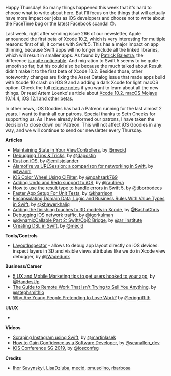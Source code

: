 Happy Thursday! So many things happened this week that it's hard to choose what to write about here. But I'll focus on the things that will actually have more impact our jobs as iOS developers and choose not to write about the FaceTime bug or the latest Facebook scandal 🙃. 

Last week, right after sending issue 266 of our newsletter, Apple announced the first beta of Xcode 10.2, which is very interesting for multiple reasons: first of all, it comes with Swift 5. This has a major impact on app thinning, because Swift apps will no longer include all the linked libraries, which will result in smaller apps. As found by [Patrick Balestra](https://twitter.com/BalestraPatrick), the difference [is quite noticeable](https://twitter.com/BalestraPatrick/status/1088565310691647489). And migration to Swift 5 seems to be quite smooth so far, but his could also be because the much talked about Result didn't make it to the first beta of Xcode 10.2. Besides those, other noteworthy changes are fixing the Asset Catalog issue that made apps build with Xcode 10 crash on iOS 9 and a adding a dark Xcode for light macOS option. Check the full [release notes](https://developer.apple.com/documentation/xcode_release_notes/xcode_10_2_beta_release_notes) if you want to learn about all the new things. Or read Artem Loenko's article about [Xcode 10.2, macOS Mojave 10.14.4, iOS 12.1 and other betas](https://badootech.badoo.com/xcode-10-2-macos-mojave-10-14-4-ios-12-1-and-other-betas-99ee9bf4f858).

In other news, iOS Goodies has had a Patreon running for the last almost 2 years. I want to thank all our patrons. Special thanks to Seth Cheeks for supporting us. As I have already informed our patrons, I have taken the decision to close down our Patreon. This will not affect iOS Goodies in any way, and we will continue to send our newsletter every Thursday.

**Articles**

* [Maintaining State in Your ViewControllers](https://mecid.github.io/2019/01/23/maintaining-state-in-view-controllers/), by [@mecid](https://twitter.com/mecid)
* [Debugging Tips & Tricks](https://agostini.tech/2019/01/27/debugging-tipstricks/), by [@dagostin](https://twitter.com/dagostin)
* [Rust on iOS](https://medium.com/visly/rust-on-ios-39f799b3c1dd), by [@emilsjolander](https://twitter.com/emilsjolander)
* [Alamofire vs URLSession: a comparison for networking in Swift](https://www.avanderlee.com/swift/alamofire-vs-urlsession/), by [@twannl](https://www.twitter.com/twannl)
* [iOS Color Wheel Using CIFilter](https://noahgilmore.com/blog/cifilter-colorwheel/), by [@noahsark769](https://twitter.com/noahsark769)
* [Adding Undo and Redo support to iOS](https://medium.com/@raulriera/undo-and-redo-support-to-ios-apps-4c9d7afea6a2), by [@raulriera](https://twitter.com/raulriera)
* [How to use the result type to handle errors in Swift 5](https://theswiftdev.com/2019/01/28/how-to-use-the-result-type-to-handle-errors-in-swift/), by [@tiborbodecs](https://twitter.com/tiborbodecs)
* [Faster App Setup For Unit Tests](https://useyourloaf.com/blog/faster-app-setup-for-unit-tests/), by [@kharrison](https://twitter.com/kharrison)
* [Encapsulating Domain Data, Logic and Business Rules With Value Types in Swift](https://khawerkhaliq.com/blog/swift-domain-logic-business-rules-value-types/), by [@khawerkhaliq](https://twitter.com/khawerkhaliq)
* [Adding the finishing touches to 3D models in Xcode](https://blog.novoda.com/adding-the-finishing-touches-to-3d-models-in-xcode/), by [@BashaChris](http://twitter.com/BashaChris)
* [Debugging iOS network traffic](https://blog.kulman.sk/debugging-ios-network-traffic/), by [@igorkulman](https://twitter.com/igorkulman)
* [@dynamicCallable Part 2: Swift/ObjC Bridge](http://www.alwaysrightinstitute.com/swift-objc-bridge/), by [@ar_institute](https://twitter.com/ar_institute)
* [Creating DSL in Swift](https://mecid.github.io/2019/01/30/creating-dsl-in-swift/), by [@mecid](https://twitter.com/mecid)


**Tools/Controls**

* [LayoutInspector](https://github.com/isavynskyi/LayoutInspector) - allows to debug app layout directly on iOS devices: inspect layers in 3D and visible views attributes like we do in Xcode view debugger, by [@iWadedunk](https://twitter.com/iWadedunk) 

**Business/Career**

* [5 UX and Mobile Marketing tips to get users hooked to your app](https://medium.com/flawless-app-stories/5-ux-and-mobile-marketing-tips-to-get-users-hooked-to-your-app-67956c713037), by [@HandesUp](https://twitter.com/HandesUp)
* [The Guide to Remote Work That Isn't Trying to Sell You Anything](https://blog.stephsmith.io/the-guide-to-remote-work/), by [@stephsmithio](https://twitter.com/stephsmithio)
* [Why Are Young People Pretending to Love Work?](https://www.nytimes.com/2019/01/26/business/against-hustle-culture-rise-and-grind-tgim.html) by [@eringriffith](https://twitter.com/eringriffith)

**UI/UX**

* 

**Videos**

* [Scraping Instagram using Swift](https://www.youtube.com/watch?v=0jTyKu9DGm8), by [@martinlasek](https://twitter.com/martinlasek)
* [How to Gain Confidence as a Software Developer](https://www.youtube.com/watch?v=2pQ04FriBxs), by [@seanallen_dev](https://twitter.com/seanallen_dev)
* [iOS Conference SG 2019](https://www.youtube.com/playlist?list=PLED4k3CZkY9Qjo61LcuG56gwvEW-Bpbzs), by [@iosconfsg](https://twitter.com/iosconfsg)

**Credits**

* [Ihor Savynskyi](https://github.com/isavynskyi), [LisaDziuba](https://github.com/lisadziuba), [mecid](https://github.com/mecid), [pmusolino](https://github.com/pmusolino), [rbarbosa](https://github.com/rbarbosa)
